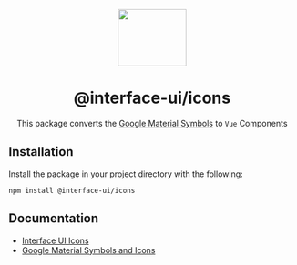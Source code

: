 <p align="center">
<img width="120px" height="100px" src="https://interface-ui.oss-cn-hongkong.aliyuncs.com/logo.svg" >
</p>
<h1 align="center">@interface-ui/icons</h1>
<p align="center">This package converts the <a href="https://fonts.google.com/icons?icon.set=Material+Icons">Google Material Symbols</a> to <code>Vue</code> Components</p>
</p>

## Installation

Install the package in your project directory with the following:

```shell
npm install @interface-ui/icons
```

## Documentation

* [Interface UI Icons](https://interface-ui.github.io/interface-ui-icons/)
* [Google Material Symbols and Icons](https://fonts.google.com/icons?icon.set=Material+Icons)
